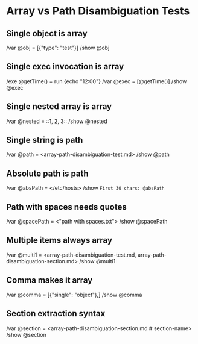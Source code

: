 # Array vs Path Disambiguation Tests

## Single object is array
/var @obj = [{"type": "test"}]
/show @obj

## Single exec invocation is array  
/exe @getTime() = run {echo "12:00"}
/var @exec = [@getTime()]
/show @exec

## Single nested array is array
/var @nested = ::1, 2, 3::
/show @nested

## Single string is path
/var @path = <array-path-disambiguation-test.md>
/show @path

## Absolute path is path
/var @absPath = </etc/hosts>
/show `First 30 chars: @absPath`

## Path with spaces needs quotes
/var @spacePath = <"path with spaces.txt">
/show @spacePath

## Multiple items always array
/var @multi1 = <array-path-disambiguation-test.md, array-path-disambiguation-section.md>
/show @multi1

## Comma makes it array
/var @comma = [{"single": "object"},]
/show @comma

## Section extraction syntax
/var @section = <array-path-disambiguation-section.md # section-name>
/show @section